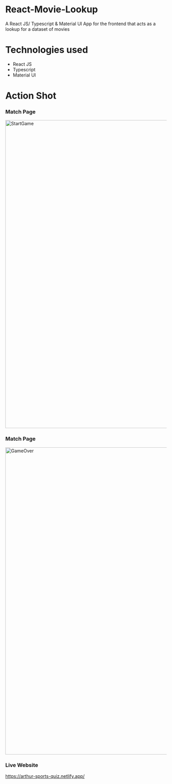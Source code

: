# React-Movie-Lookup

A React JS/ Typescript & Material UI App for the frontend that acts as a lookup for a dataset of movies

# Technologies used

- React JS
- Typescript
- Material UI


# Action Shot

### Match Page
<img width="960" alt="StartGame" src="https://github.com/ArthurAnyanjo/Sports-Quiz/assets/30736788/271f1e2d-3190-4360-b90e-ef1f288a388c">


### Match Page
<img width="957" alt="GameOver" src="https://github.com/ArthurAnyanjo/Sports-Quiz/assets/30736788/01a807ad-d322-4872-bc78-e7c1cf5affef">


### Live Website
https://arthur-sports-quiz.netlify.app/

